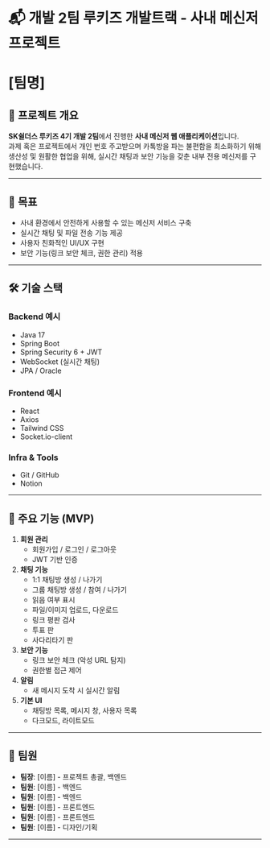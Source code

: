 # 📬 개발 2팀 루키즈 개발트랙 - 사내 메신저 프로젝트
# [팀명]

## 📌 프로젝트 개요
**SK쉴더스 루키즈 4기 개발 2팀**에서 진행한 **사내 메신저 웹 애플리케이션**입니다.  
과제 혹은 프로젝트에서 개인 번호 주고받으며 카톡방을 파는 불편함을 최소화하기 위해 생산성 및 원활한 협업을 위해, 실시간 채팅과 보안 기능을 갖춘 내부 전용 메신저를 구현했습니다.

---

## 🎯 목표
- 사내 환경에서 안전하게 사용할 수 있는 메신저 서비스 구축
- 실시간 채팅 및 파일 전송 기능 제공
- 사용자 친화적인 UI/UX 구현
- 보안 기능(링크 보안 체크, 권한 관리) 적용

---

## 🛠 기술 스택
### Backend 예시
- Java 17
- Spring Boot
- Spring Security 6 + JWT
- WebSocket (실시간 채팅)
- JPA / Oracle

### Frontend 예시
- React
- Axios
- Tailwind CSS
- Socket.io-client

### Infra & Tools
- Git / GitHub
- Notion

---

## 📂 주요 기능 (MVP)
1. **회원 관리**
   - 회원가입 / 로그인 / 로그아웃
   - JWT 기반 인증
2. **채팅 기능**
   - 1:1 채팅방 생성 / 나가기
   - 그룹 채팅방 생성 / 참여 / 나가기
   - 읽음 여부 표시
   - 파일/이미지 업로드, 다운로드
   - 링크 평판 검사
   - 투표 판
   - 사다리타기 판
3. **보안 기능**
   - 링크 보안 체크 (악성 URL 탐지)
   - 권한별 접근 제어
4. **알림**
   - 새 메시지 도착 시 실시간 알림
5. **기본 UI**
   - 채팅방 목록, 메시지 창, 사용자 목록
   - 다크모드, 라이트모드

---

## 👥 팀원
- **팀장**: [이름] - 프로젝트 총괄, 백엔드
- **팀원**: [이름] - 백엔드
- **팀원**: [이름] - 백엔드
- **팀원**: [이름] - 프론트엔드
- **팀원**: [이름] - 프론트엔드
- **팀원**: [이름] - 디자인/기획

---
